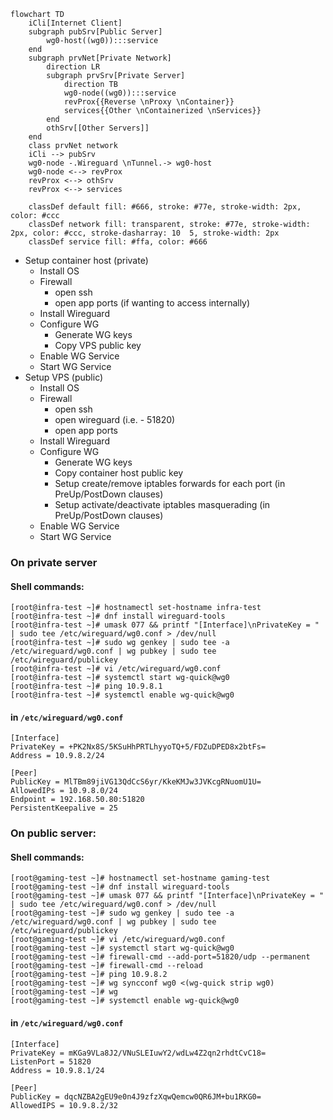 ```mermaid
flowchart TD
    iCli[Internet Client]
    subgraph pubSrv[Public Server]
        wg0-host((wg0)):::service
    end
    subgraph prvNet[Private Network]
        direction LR
        subgraph prvSrv[Private Server]
            direction TB
            wg0-node((wg0)):::service
            revProx{{Reverse \nProxy \nContainer}}
            services{{Other \nContainerized \nServices}}
        end
        othSrv[[Other Servers]]
    end
    class prvNet network
    iCli --> pubSrv
    wg0-node -.Wireguard \nTunnel.-> wg0-host
    wg0-node <--> revProx
    revProx <--> othSrv
    revProx <--> services

    classDef default fill: #666, stroke: #77e, stroke-width: 2px, color: #ccc
    classDef network fill: transparent, stroke: #77e, stroke-width: 2px, color: #ccc, stroke-dasharray: 10  5, stroke-width: 2px
    classDef service fill: #ffa, color: #666

```


- Setup container host (private)
  - Install OS
  - Firewall
    - open ssh
    - open app ports (if wanting to access internally)
  - Install Wireguard
  - Configure WG
    - Generate WG keys
    - Copy VPS public key
  - Enable WG Service
  - Start WG Service
- Setup VPS (public)
  - Install OS
  - Firewall
    - open ssh
    - open wireguard (i.e. - 51820)
    - open app ports
  - Install Wireguard
  - Configure WG
    - Generate WG keys
    - Copy container host public key
    - Setup create/remove iptables forwards for each port (in PreUp/PostDown clauses)
    - Setup activate/deactivate iptables masquerading (in PreUp/PostDown clauses)
  - Enable WG Service
  - Start WG Service



### On private server
#### Shell commands:
```shell
[root@infra-test ~]# hostnamectl set-hostname infra-test
[root@infra-test ~]# dnf install wireguard-tools
[root@infra-test ~]# umask 077 && printf "[Interface]\nPrivateKey = " | sudo tee /etc/wireguard/wg0.conf > /dev/null
[root@infra-test ~]# sudo wg genkey | sudo tee -a /etc/wireguard/wg0.conf | wg pubkey | sudo tee /etc/wireguard/publickey
[root@infra-test ~]# vi /etc/wireguard/wg0.conf
[root@infra-test ~]# systemctl start wg-quick@wg0
[root@infra-test ~]# ping 10.9.8.1
[root@infra-test ~]# systemctl enable wg-quick@wg0
```
#### in `/etc/wireguard/wg0.conf`
```
[Interface]
PrivateKey = +PK2Nx8S/5KSuHhPRTLhyyoTQ+5/FDZuDPED8x2btFs=
Address = 10.9.8.2/24

[Peer]
PublicKey = MlTBm89jiVG13QdCcS6yr/KkeKMJw3JVKcgRNuomU1U=
AllowedIPs = 10.9.8.0/24
Endpoint = 192.168.50.80:51820
PersistentKeepalive = 25
```

### On public server:
#### Shell commands:
```shell
[root@gaming-test ~]# hostnamectl set-hostname gaming-test
[root@gaming-test ~]# dnf install wireguard-tools
[root@gaming-test ~]# umask 077 && printf "[Interface]\nPrivateKey = " | sudo tee /etc/wireguard/wg0.conf > /dev/null
[root@gaming-test ~]# sudo wg genkey | sudo tee -a /etc/wireguard/wg0.conf | wg pubkey | sudo tee /etc/wireguard/publickey
[root@gaming-test ~]# vi /etc/wireguard/wg0.conf
[root@gaming-test ~]# systemctl start wg-quick@wg0
[root@gaming-test ~]# firewall-cmd --add-port=51820/udp --permanent
[root@gaming-test ~]# firewall-cmd --reload
[root@gaming-test ~]# ping 10.9.8.2
[root@gaming-test ~]# wg syncconf wg0 <(wg-quick strip wg0)
[root@gaming-test ~]# wg
[root@gaming-test ~]# systemctl enable wg-quick@wg0
```
#### in `/etc/wireguard/wg0.conf`
```
[Interface]
PrivateKey = mKGa9VLa8J2/VNuSLEIuwY2/wdLw4Z2qn2rhdtCvC18=
ListenPort = 51820
Address = 10.9.8.1/24

[Peer]
PublicKey = dqcNZBA2gEU9e0n4J9zfzXqwQemcw0QR6JM+bu1RKG0=
AllowedIPS = 10.9.8.2/32
```
